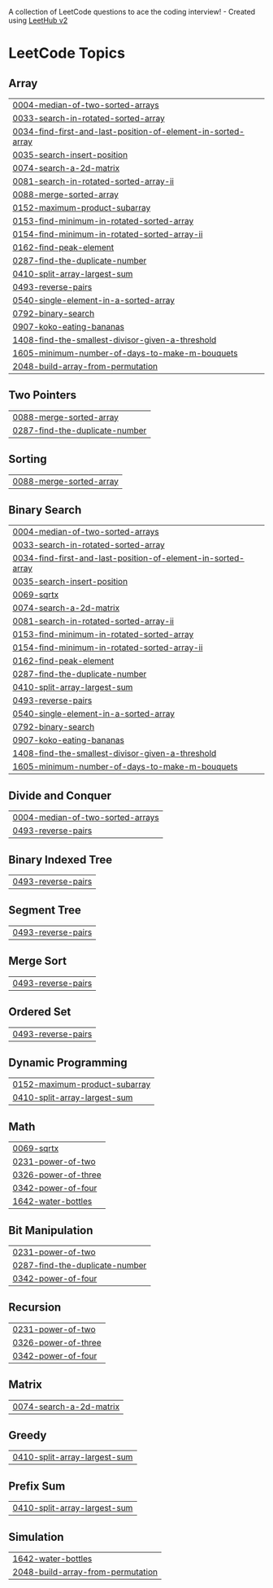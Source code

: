 A collection of LeetCode questions to ace the coding interview! - Created using [LeetHub v2](https://github.com/arunbhardwaj/LeetHub-2.0)
<!---LeetCode Topics Start-->
# LeetCode Topics
## Array
|  |
| ------- |
| [0004-median-of-two-sorted-arrays](https://github.com/hetx19/LeetCode_DSA/tree/master/0004-median-of-two-sorted-arrays) |
| [0033-search-in-rotated-sorted-array](https://github.com/hetx19/LeetCode_DSA/tree/master/0033-search-in-rotated-sorted-array) |
| [0034-find-first-and-last-position-of-element-in-sorted-array](https://github.com/hetx19/LeetCode_DSA/tree/master/0034-find-first-and-last-position-of-element-in-sorted-array) |
| [0035-search-insert-position](https://github.com/hetx19/LeetCode_DSA/tree/master/0035-search-insert-position) |
| [0074-search-a-2d-matrix](https://github.com/hetx19/LeetCode_DSA/tree/master/0074-search-a-2d-matrix) |
| [0081-search-in-rotated-sorted-array-ii](https://github.com/hetx19/LeetCode_DSA/tree/master/0081-search-in-rotated-sorted-array-ii) |
| [0088-merge-sorted-array](https://github.com/hetx19/LeetCode_DSA/tree/master/0088-merge-sorted-array) |
| [0152-maximum-product-subarray](https://github.com/hetx19/LeetCode_DSA/tree/master/0152-maximum-product-subarray) |
| [0153-find-minimum-in-rotated-sorted-array](https://github.com/hetx19/LeetCode_DSA/tree/master/0153-find-minimum-in-rotated-sorted-array) |
| [0154-find-minimum-in-rotated-sorted-array-ii](https://github.com/hetx19/LeetCode_DSA/tree/master/0154-find-minimum-in-rotated-sorted-array-ii) |
| [0162-find-peak-element](https://github.com/hetx19/LeetCode_DSA/tree/master/0162-find-peak-element) |
| [0287-find-the-duplicate-number](https://github.com/hetx19/LeetCode_DSA/tree/master/0287-find-the-duplicate-number) |
| [0410-split-array-largest-sum](https://github.com/hetx19/LeetCode_DSA/tree/master/0410-split-array-largest-sum) |
| [0493-reverse-pairs](https://github.com/hetx19/LeetCode_DSA/tree/master/0493-reverse-pairs) |
| [0540-single-element-in-a-sorted-array](https://github.com/hetx19/LeetCode_DSA/tree/master/0540-single-element-in-a-sorted-array) |
| [0792-binary-search](https://github.com/hetx19/LeetCode_DSA/tree/master/0792-binary-search) |
| [0907-koko-eating-bananas](https://github.com/hetx19/LeetCode_DSA/tree/master/0907-koko-eating-bananas) |
| [1408-find-the-smallest-divisor-given-a-threshold](https://github.com/hetx19/LeetCode_DSA/tree/master/1408-find-the-smallest-divisor-given-a-threshold) |
| [1605-minimum-number-of-days-to-make-m-bouquets](https://github.com/hetx19/LeetCode_DSA/tree/master/1605-minimum-number-of-days-to-make-m-bouquets) |
| [2048-build-array-from-permutation](https://github.com/hetx19/LeetCode_DSA/tree/master/2048-build-array-from-permutation) |
## Two Pointers
|  |
| ------- |
| [0088-merge-sorted-array](https://github.com/hetx19/LeetCode_DSA/tree/master/0088-merge-sorted-array) |
| [0287-find-the-duplicate-number](https://github.com/hetx19/LeetCode_DSA/tree/master/0287-find-the-duplicate-number) |
## Sorting
|  |
| ------- |
| [0088-merge-sorted-array](https://github.com/hetx19/LeetCode_DSA/tree/master/0088-merge-sorted-array) |
## Binary Search
|  |
| ------- |
| [0004-median-of-two-sorted-arrays](https://github.com/hetx19/LeetCode_DSA/tree/master/0004-median-of-two-sorted-arrays) |
| [0033-search-in-rotated-sorted-array](https://github.com/hetx19/LeetCode_DSA/tree/master/0033-search-in-rotated-sorted-array) |
| [0034-find-first-and-last-position-of-element-in-sorted-array](https://github.com/hetx19/LeetCode_DSA/tree/master/0034-find-first-and-last-position-of-element-in-sorted-array) |
| [0035-search-insert-position](https://github.com/hetx19/LeetCode_DSA/tree/master/0035-search-insert-position) |
| [0069-sqrtx](https://github.com/hetx19/LeetCode_DSA/tree/master/0069-sqrtx) |
| [0074-search-a-2d-matrix](https://github.com/hetx19/LeetCode_DSA/tree/master/0074-search-a-2d-matrix) |
| [0081-search-in-rotated-sorted-array-ii](https://github.com/hetx19/LeetCode_DSA/tree/master/0081-search-in-rotated-sorted-array-ii) |
| [0153-find-minimum-in-rotated-sorted-array](https://github.com/hetx19/LeetCode_DSA/tree/master/0153-find-minimum-in-rotated-sorted-array) |
| [0154-find-minimum-in-rotated-sorted-array-ii](https://github.com/hetx19/LeetCode_DSA/tree/master/0154-find-minimum-in-rotated-sorted-array-ii) |
| [0162-find-peak-element](https://github.com/hetx19/LeetCode_DSA/tree/master/0162-find-peak-element) |
| [0287-find-the-duplicate-number](https://github.com/hetx19/LeetCode_DSA/tree/master/0287-find-the-duplicate-number) |
| [0410-split-array-largest-sum](https://github.com/hetx19/LeetCode_DSA/tree/master/0410-split-array-largest-sum) |
| [0493-reverse-pairs](https://github.com/hetx19/LeetCode_DSA/tree/master/0493-reverse-pairs) |
| [0540-single-element-in-a-sorted-array](https://github.com/hetx19/LeetCode_DSA/tree/master/0540-single-element-in-a-sorted-array) |
| [0792-binary-search](https://github.com/hetx19/LeetCode_DSA/tree/master/0792-binary-search) |
| [0907-koko-eating-bananas](https://github.com/hetx19/LeetCode_DSA/tree/master/0907-koko-eating-bananas) |
| [1408-find-the-smallest-divisor-given-a-threshold](https://github.com/hetx19/LeetCode_DSA/tree/master/1408-find-the-smallest-divisor-given-a-threshold) |
| [1605-minimum-number-of-days-to-make-m-bouquets](https://github.com/hetx19/LeetCode_DSA/tree/master/1605-minimum-number-of-days-to-make-m-bouquets) |
## Divide and Conquer
|  |
| ------- |
| [0004-median-of-two-sorted-arrays](https://github.com/hetx19/LeetCode_DSA/tree/master/0004-median-of-two-sorted-arrays) |
| [0493-reverse-pairs](https://github.com/hetx19/LeetCode_DSA/tree/master/0493-reverse-pairs) |
## Binary Indexed Tree
|  |
| ------- |
| [0493-reverse-pairs](https://github.com/hetx19/LeetCode_DSA/tree/master/0493-reverse-pairs) |
## Segment Tree
|  |
| ------- |
| [0493-reverse-pairs](https://github.com/hetx19/LeetCode_DSA/tree/master/0493-reverse-pairs) |
## Merge Sort
|  |
| ------- |
| [0493-reverse-pairs](https://github.com/hetx19/LeetCode_DSA/tree/master/0493-reverse-pairs) |
## Ordered Set
|  |
| ------- |
| [0493-reverse-pairs](https://github.com/hetx19/LeetCode_DSA/tree/master/0493-reverse-pairs) |
## Dynamic Programming
|  |
| ------- |
| [0152-maximum-product-subarray](https://github.com/hetx19/LeetCode_DSA/tree/master/0152-maximum-product-subarray) |
| [0410-split-array-largest-sum](https://github.com/hetx19/LeetCode_DSA/tree/master/0410-split-array-largest-sum) |
## Math
|  |
| ------- |
| [0069-sqrtx](https://github.com/hetx19/LeetCode_DSA/tree/master/0069-sqrtx) |
| [0231-power-of-two](https://github.com/hetx19/LeetCode_DSA/tree/master/0231-power-of-two) |
| [0326-power-of-three](https://github.com/hetx19/LeetCode_DSA/tree/master/0326-power-of-three) |
| [0342-power-of-four](https://github.com/hetx19/LeetCode_DSA/tree/master/0342-power-of-four) |
| [1642-water-bottles](https://github.com/hetx19/LeetCode_DSA/tree/master/1642-water-bottles) |
## Bit Manipulation
|  |
| ------- |
| [0231-power-of-two](https://github.com/hetx19/LeetCode_DSA/tree/master/0231-power-of-two) |
| [0287-find-the-duplicate-number](https://github.com/hetx19/LeetCode_DSA/tree/master/0287-find-the-duplicate-number) |
| [0342-power-of-four](https://github.com/hetx19/LeetCode_DSA/tree/master/0342-power-of-four) |
## Recursion
|  |
| ------- |
| [0231-power-of-two](https://github.com/hetx19/LeetCode_DSA/tree/master/0231-power-of-two) |
| [0326-power-of-three](https://github.com/hetx19/LeetCode_DSA/tree/master/0326-power-of-three) |
| [0342-power-of-four](https://github.com/hetx19/LeetCode_DSA/tree/master/0342-power-of-four) |
## Matrix
|  |
| ------- |
| [0074-search-a-2d-matrix](https://github.com/hetx19/LeetCode_DSA/tree/master/0074-search-a-2d-matrix) |
## Greedy
|  |
| ------- |
| [0410-split-array-largest-sum](https://github.com/hetx19/LeetCode_DSA/tree/master/0410-split-array-largest-sum) |
## Prefix Sum
|  |
| ------- |
| [0410-split-array-largest-sum](https://github.com/hetx19/LeetCode_DSA/tree/master/0410-split-array-largest-sum) |
## Simulation
|  |
| ------- |
| [1642-water-bottles](https://github.com/hetx19/LeetCode_DSA/tree/master/1642-water-bottles) |
| [2048-build-array-from-permutation](https://github.com/hetx19/LeetCode_DSA/tree/master/2048-build-array-from-permutation) |
<!---LeetCode Topics End-->